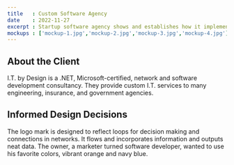 ```yaml
---
title   : Custom Software Agency
date    : 2022-11-27
excerpt : Startup software agency shows and establishes how it implements industry standards,
mockups : ['mockup-1.jpg','mockup-2.jpg','mockup-3.jpg','mockup-4.jpg'] 
---
```


## About the Client

I.T. by Design is a .NET, Microsoft-certified, network and software development consultancy. They provide custom I.T. services to many engineering, insurance, and government agencies.

## Informed Design Decisions

The logo mark is designed to reflect loops for decision making and connections in networks. It flows and incorporates information and outputs neat data. The owner, a marketer turned software developer, wanted to use his favorite colors, vibrant orange and navy blue.
